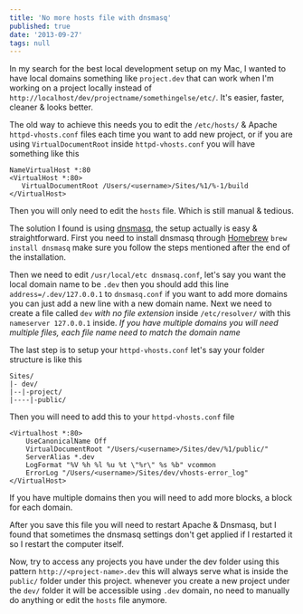 ```yaml
---
title: 'No more hosts file with dnsmasq'
published: true
date: '2013-09-27'
tags: null
---
```


In my search for the best local development setup on my Mac, I wanted to have
local domains something like `project.dev` that can work when I'm working on a
project locally instead of
`http://localhost/dev/projectname/somethingelse/etc/`. It's easier, faster,
cleaner & looks better.

The old way to achieve this needs you to edit the `/etc/hosts/` & Apache
`httpd-vhosts.conf` files each time you want to add new project, or if you are
using `VirtualDocumentRoot` inside `httpd-vhosts.conf` you will have something
like this

```apacheconf filename=httpd-vhosts.conf
NameVirtualHost *:80
<VirtualHost *:80>
   VirtualDocumentRoot /Users/<username>/Sites/%1/%-1/build
</VirtualHost>
```

Then you will only need to edit the `hosts` file. Which is still manual &
tedious.

The solution I found is using [dnsmasq](http://en.wikipedia.org/wiki/Dnsmasq),
the setup actually is easy & straightforward. First you need to install dnsmasq
through [Homebrew](http://brew.sh/) `brew install dnsmasq` make sure you follow
the steps mentioned after the end of the installation.

Then we need to edit `/usr/local/etc dnsmasq.conf`, let's say you want the local
domain name to be `.dev` then you should add this line `address=/.dev/127.0.0.1`
to `dnsmasq.conf` if you want to add more domains you can just add a new line
with a new domain name. Next we need to create a file called `dev` _with no file
extension_ inside `/etc/resolver/` with this `nameserver 127.0.0.1` inside. _If
you have multiple domains you will need multiple files, each file name need to
match the domain name_

The last step is to setup your `httpd-vhosts.conf` let's say your folder
structure is like this

```text
Sites/
|- dev/
|--|-project/
|----|-public/
```

Then you will need to add this to your `httpd-vhosts.conf` file

```apacheconf filename=httpd-vhosts.conf
<Virtualhost *:80>
    UseCanonicalName Off
    VirtualDocumentRoot "/Users/<username>/Sites/dev/%1/public/"
    ServerAlias *.dev
    LogFormat "%V %h %l %u %t \"%r\" %s %b" vcommon
    ErrorLog "/Users/<username>/Sites/dev/vhosts-error_log"
</VirtualHost>
```

If you have multiple domains then you will need to add more blocks, a block for
each domain.

After you save this file you will need to restart Apache & Dnsmasq, but I found
that sometimes the dnsmasq settings don't get applied if I restarted it so I
restart the computer itself.

Now, try to access any projects you have under the dev folder using this pattern
`http://<project-name>.dev` this will always serve what is inside the `public/`
folder under this project. whenever you create a new project under the `dev/`
folder it will be accessible using `.dev` domain, no need to manually do
anything or edit the `hosts` file anymore.
